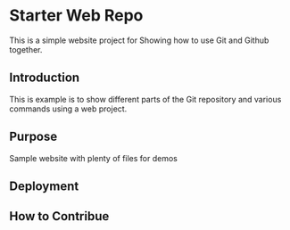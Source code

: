 # Starter Web Repo

This is a simple website project for Showing how to use Git and Github together.

## Introduction

This is example is to show different parts of the Git repository and various commands using a web project.
## Purpose

Sample website with plenty of files for demos

## Deployment

## How to Contribue